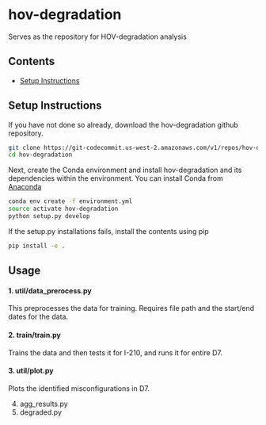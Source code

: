 # hov-degradation
Serves as the repository for HOV-degradation analysis

## Contents

* [Setup Instructions](#setup-instructions)

## Setup Instructions
If you have not done so already, download the hov-degradation github repository.

```bash
git clone https://git-codecommit.us-west-2.amazonaws.com/v1/repos/hov-degradation
cd hov-degradation
```

Next, create the Conda environment and install hov-degradation and its
dependencies within the environment. You can install Conda from
[Anaconda](https://www.anaconda.com/download)

```bash
conda env create -f environment.yml
source activate hov-degradation
python setup.py develop
```

If the setup.py installations fails, install the contents using pip

```bash
pip install -e .
```

## Usage
#### 1. util/data_prerocess.py
This preprocesses the data for training. Requires file path and the start/end dates for the data.
   
#### 2. train/train.py
Trains the data and then tests it for I-210, and runs it for entire D7.

#### 3. util/plot.py
Plots the identified misconfigurations in D7.

4. agg_results.py 
5. degraded.py


